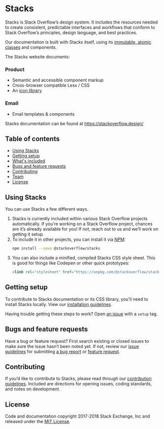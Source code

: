 # Stacks

Stacks is Stack Overflow’s design system. It includes the resources needed to create consistent, predictable interfaces and workflows that conform to Stack Overflow’s principles, design language, and best practices.

Our documentation is built with Stacks itself, using its [immutable, atomic classes](http://johnpolacek.com/rethinking/) and components.

The Stacks website documents:

### Product
- Semantic and accessible component markup
- Cross-browser compatible Less / CSS
- An [icon library](https://github.com/StackExchange/Stacks-Icons)

### Email
- Email templates & components

Stacks documentation can be found at https://stackoverflow.design/

## Table of contents

- [Using Stacks](#using-stacks)
- [Getting setup](#getting-setup)
- [What's included](#whats-included)
- [Bugs and feature requests](#bugs-and-feature-requests)
- [Contributing](#contributing)
- [Team](#team)
- [License](#license)

## Using Stacks

You can use Stacks a few different ways.

1. Stacks is currently included within various Stack Overflow projects automatically. If you’re working on a Stack Overflow project, chances are it’s already available for you! If not, reach out to us and we’ll work on getting it setup.
2. To include it in other projects, you can install it via [NPM](https://www.npmjs.com/package/@stackoverflow/stacks):
    ```bash
    npm install --save @stackoverflow/stacks
    ```
3. You can also include a minified, compiled Stacks CSS style sheet. This is good for things like Codepen or other quick prototypes:
    ```html
    <link rel="stylesheet" href="https://unpkg.com/@stackoverflow/stacks">
    ```

## Getting setup

To contribute to Stacks documentation or its CSS library, you'll need to install Stacks locally. View our [installation guidelines](https://stackoverflow.design/product/guidelines/installing).

Having trouble getting these steps to work? Open [an issue](https://github.com/StackExchange/issues/new) with a `setup` tag.

## Bugs and feature requests

Have a bug or feature request? First search existing or closed issues to make sure the issue hasn’t been noted yet. If not, review our [issue guidelines](/CONTRIBUTING.md#open-an-issue) for submitting [a bug report](/CONTRIBUTING.md#reporting-bugs) or [feature request](/CONTRIBUTING.md#feature-requests).


## Contributing

If you’d like to contribute to Stacks, please read through our [contribution guidelines](/CONTRIBUTING.md). Included are directions for opening issues, coding standards, and notes on development.

## License

Code and documentation copyright 2017-2018 Stack Exchange, Inc and released under the [MIT License](/LICENSE.MD).
